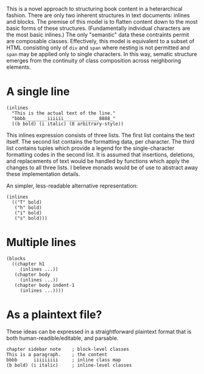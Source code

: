 This is a novel approach to structuring book content in a heterarchical fashion. There are only two inherent structures in text documents: inlines and blocks. The premise of this model is to flatten content down to the most basic forms of these structures. (Fundamentally individual characters are the most basic inlines.) The only "semantic" data these contraints permit are composable classes. Effectively, this model is equivalent to a subset of HTML consisting only of `div` and `span` where nesting is not permitted and `span` may be applied only to single characters. In this way, sematic structure emerges from the continuity of class composition across neighboring elements.

# A single line

```
(inlines
  "This is the actual text of the line."
  "bbbb________iiiiii_____________8888_"
  ((b bold) (i italic) (8 arbitrary-style))
```

This inlines expression consists of three lists. The first list contains the text itself. The second list contains the formatting data, per character. The third list contains tuples which provide a legend for the single-character formatting codes in the second list. It is assumed that insertions, deletions, and replacements of text would be handled by functions which apply the changes to all three lists. I believe monads would be of use to abstract away these implementation details.

An simpler, less-readable alternative representation:

```
(inlines
  (("T" bold)
   ("h" bold)
   ("i" bold)
   ("s" bold)))
```

# Multiple lines

```
(blocks
  ((chapter h1
     (inlines ...))
   (chapter body
     (inlines ...))
   (chapter body indent-1
     (inlines ...))))
```

# As a plaintext file?

These ideas can be expressed in a straightforward plaintext format that is both human-readible/editable, and parsable.

```
chapter sidebar note    ; block-level classes
This is a paragraph.    ; the content
bbbb      iiiiiiiii     ; inline class map
(b bold) (i italic)     ; inline-level classes
```

